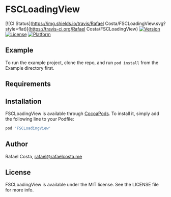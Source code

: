 # FSCLoadingView

[![CI Status](https://img.shields.io/travis/Rafael Costa/FSCLoadingView.svg?style=flat)](https://travis-ci.org/Rafael Costa/FSCLoadingView)
[![Version](https://img.shields.io/cocoapods/v/FSCLoadingView.svg?style=flat)](https://cocoapods.org/pods/FSCLoadingView)
[![License](https://img.shields.io/cocoapods/l/FSCLoadingView.svg?style=flat)](https://cocoapods.org/pods/FSCLoadingView)
[![Platform](https://img.shields.io/cocoapods/p/FSCLoadingView.svg?style=flat)](https://cocoapods.org/pods/FSCLoadingView)

## Example

To run the example project, clone the repo, and run `pod install` from the Example directory first.

## Requirements

## Installation

FSCLoadingView is available through [CocoaPods](https://cocoapods.org). To install
it, simply add the following line to your Podfile:

```ruby
pod 'FSCLoadingView'
```

## Author

Rafael Costa, rafael@rafaelcosta.me

## License

FSCLoadingView is available under the MIT license. See the LICENSE file for more info.
